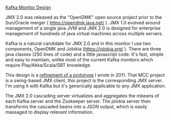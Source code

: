 [Kafka Monitor Design](https://broward.ghost.io/2015/05/17/simple-kafka-monitor-using-opendmk-jmx-2-0/)

JMX 2.0 was released as the "OpenDMK" open source project prior to the Sun/Oracle merger ( https://opendmk.java.net/ ).  JMX 1.0 evolved around management of a single java JVM and JMX 2.0 is designed for enterprise management of hundreds of java virtual machines across multiple servers.

Kafka is a natural candidate for JMX 2.0 and in this monitor I use two components, OpenDMK and Jolokia (https://jolokia.org/ ).  There are three java classes (250 lines of code) and a little javascript code. It's fast, simple and easy to maintain, unlike most of the current Kafka monitors which require Play/Akka/Scala/SBT knowledge.

This design is a [refinement of a prototype](https://github.com/broward/MCC) I wrote in 2011. That MCC project is a swing-based JMX client, this project is the corresponding JMX server. I'm using it with Kafka but it's generically applicable to any JMX application.

The JMX 2.0 cascading server virtualizes and aggregates the mbeans of each Kafka server and the Zookeeper server.  The jolokia server then transforms the cascaded beans into a JSON output, which is easily massaged to display relevant information.
